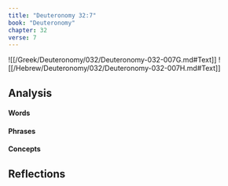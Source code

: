 ```yaml
---
title: "Deuteronomy 32:7"
book: "Deuteronomy"
chapter: 32
verse: 7
---
```

![[/Greek/Deuteronomy/032/Deuteronomy-032-007G.md#Text]]
![[/Hebrew/Deuteronomy/032/Deuteronomy-032-007H.md#Text]]

## Analysis

#### Words

#### Phrases

#### Concepts

## Reflections
